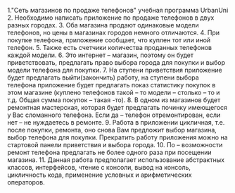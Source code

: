1."Сеть магазинов по продаже телефонов" учебная программа UrbanUni
2. Необходимо написать приложение по продаже телефонов в двух разных городах.
3.    Оба магазина продают одинаковые модели телефонов, но цены в магазинах городов немного отличаются.
4.    При покупке телефона, приложение сообщает, что куплен тот или иной телефон.
5.    Также есть счетчики количества проданных телефонов каждой модели.
6.    Это интернет – магазин, поэтому он будет приветствовать, предлагать право выбора города для покупки и выбор модели телефона для покупки.
7.     На ступени приветствия приложение будет предлагать выйти(закончить) работу, на ступени выбора телефона приложение будет предлагать показ статистику покупок в этом магазине (куплено телефонов такой – то модели – столько – то и т.д. Общая сумма покупок – такая -то).
8.    В одном из магазинов будет ремонтная мастерская, которая будет предлагать починку имеющегося у Вас сломанного телефона. Если да – телефон отремонтирован, если нет – не нуждаетесь в ремонте.
9.    Работа в приложении цикличная, т.е. после покупки, ремонта, оно снова Вам предложит выбор магазина, выбор телефона для покупки. Прекратить работу приложения можно на стартовой панели приветствия и выбора города.
10. По – возможности ремонт телефона предлагать не более одного раза при посещении магазина.
11. Данная работа предполагает использование абстрактных классов, интерфейсов, чтение с консоли, вывод на консоль, цикличность кода, применение условных и арифметических операторов.
